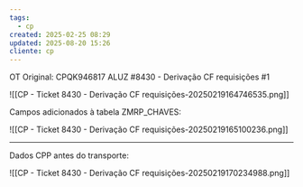 ```yaml
---
tags:
  - cp
created: 2025-02-25 08:29
updated: 2025-08-20 15:26
cliente: cp
---
```

OT Original: 
CPQK946817       ALUZ         #8430 - Derivação CF requisições #1

![[CP - Ticket 8430 - Derivação CF requisições-20250219164746535.png]]

Campos adicionados à tabela ZMRP_CHAVES:

![[CP - Ticket 8430 - Derivação CF requisições-20250219165100236.png]]




---
Dados CPP antes do transporte:

![[CP - Ticket 8430 - Derivação CF requisições-20250219170234988.png]]
